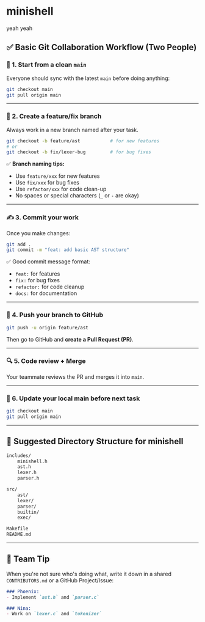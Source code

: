 # minishell
yeah yeah

## ✅ **Basic Git Collaboration Workflow (Two People)**

### 🔧 1. **Start from a clean `main`**
Everyone should sync with the latest `main` before doing anything:

```bash
git checkout main
git pull origin main
```

---

### 🌿 2. **Create a feature/fix branch**
Always work in a new branch named after your task.

```bash
git checkout -b feature/ast           # for new features
# or
git checkout -b fix/lexer-bug         # for bug fixes
```

✅ **Branch naming tips:**
- Use `feature/xxx` for new features
- Use `fix/xxx` for bug fixes
- Use `refactor/xxx` for code clean-up
- No spaces or special characters (`_` or `-` are okay)

---

### ✍️ 3. **Commit your work**
Once you make changes:

```bash
git add .
git commit -m "feat: add basic AST structure"
```

✅ Good commit message format:
- `feat:` for features
- `fix:` for bug fixes
- `refactor:` for code cleanup
- `docs:` for documentation

---

### 🚀 4. **Push your branch to GitHub**

```bash
git push -u origin feature/ast
```

Then go to GitHub and **create a Pull Request (PR)**.

---

### 🔍 5. **Code review + Merge**
Your teammate reviews the PR and merges it into `main`.

---

### 🔄 6. **Update your local main before next task**

```bash
git checkout main
git pull origin main
```

---

## 📁 Suggested Directory Structure for minishell

```bash
includes/
    minishell.h
    ast.h
    lexer.h
    parser.h

src/
    ast/
    lexer/
    parser/
    builtin/
    exec/

Makefile
README.md
```

---

## 🧠 Team Tip

When you're not sure who's doing what, write it down in a shared `CONTRIBUTORS.md` or a GitHub Project/Issue:

```markdown
### Phoenix:
- Implement `ast.h` and `parser.c`

### Nina:
- Work on `lexer.c` and `tokenizer`
